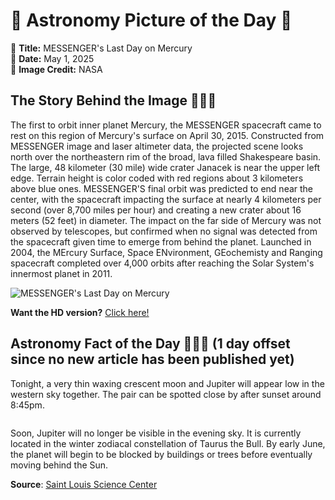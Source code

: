 # 🌌 Astronomy Picture of the Day 🌌
🔭 **Title:** MESSENGER's Last Day on Mercury  
📅 **Date:** May 1, 2025  
📸 **Image Credit:** NASA  

## The Story Behind the Image 🧑‍🚀🔭
The first to orbit inner planet Mercury, the MESSENGER spacecraft came to rest on this region of Mercury's surface on April 30, 2015. Constructed from MESSENGER image and laser altimeter data, the projected scene looks north over the northeastern rim of the broad, lava filled Shakespeare basin. The large, 48 kilometer (30 mile) wide crater Janacek is near the upper left edge. Terrain height is color coded with red regions about 3 kilometers above blue ones. MESSENGER'S final orbit was predicted to end near the center, with the spacecraft impacting the surface at nearly 4 kilometers per second (over 8,700 miles per hour) and creating a new crater about 16 meters (52 feet) in diameter. The impact on the far side of Mercury was not observed by telescopes, but confirmed when no signal was detected from the spacecraft given time to emerge from behind the planet. Launched in 2004, the MErcury Surface, Space ENvironment, GEochemisty and Ranging spacecraft completed over 4,000 orbits after reaching the Solar System's innermost planet in 2011.

![MESSENGER's Last Day on Mercury](https://apod.nasa.gov/apod/image/2505/messengerImpactSite_black600.jpg)

**Want the HD version?** [Click here!](https://apod.nasa.gov/apod/image/2505/messengerImpactSite_black.jpg)

## Astronomy Fact of the Day 👩‍🚀🚀 (1 day offset since no new article has been published yet)
<p>Tonight, a very thin waxing crescent moon and Jupiter will appear low in the western sky together. The pair can be spotted close by after sunset around 8:45pm.</p>
<p><img src="https://www.slsc.org/wp-content/uploads/2025/04/apr-30.jpg" alt=""/></p>
<p>Soon, Jupiter will no longer be visible in the evening sky. It is currently located in the winter zodiacal constellation of Taurus the Bull. By early June, the planet will begin to be blocked by buildings or trees before eventually moving behind the Sun.</p>

**Source**: [Saint Louis Science Center](https://www.slsc.org/astronomy-fact-of-the-day-april-30-2025/)
